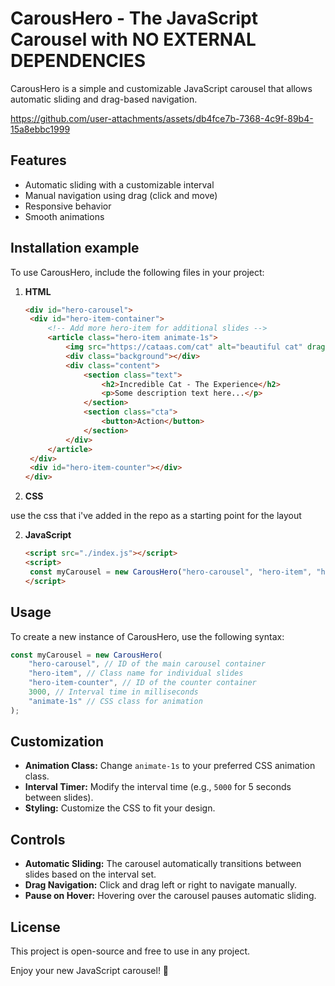 # CarousHero - The JavaScript Carousel with NO EXTERNAL DEPENDENCIES

CarousHero is a simple and customizable JavaScript carousel that allows automatic sliding and drag-based navigation.

https://github.com/user-attachments/assets/db4fce7b-7368-4c9f-89b4-15a8ebbc1999

## Features

- Automatic sliding with a customizable interval
- Manual navigation using drag (click and move)
- Responsive behavior
- Smooth animations

## Installation example

To use CarousHero, include the following files in your project:

1. **HTML**

   ```html
   <div id="hero-carousel">
   	<div id="hero-item-container">
   		<!-- Add more hero-item for additional slides -->
   		<article class="hero-item animate-1s">
   			<img src="https://cataas.com/cat" alt="beautiful cat" draggable="false" />
   			<div class="background"></div>
   			<div class="content">
   				<section class="text">
   					<h2>Incredible Cat - The Experience</h2>
   					<p>Some description text here...</p>
   				</section>
   				<section class="cta">
   					<button>Action</button>
   				</section>
   			</div>
   		</article>
   	</div>
   	<div id="hero-item-counter"></div>
   </div>
   ```

2. **CSS**

  use the css that i've added in the repo as a starting point for the layout

2. **JavaScript**
   ```html
   <script src="./index.js"></script>
   <script>
   	const myCarousel = new CarousHero("hero-carousel", "hero-item", "hero-item-counter", 3000, "animate-1s");
   </script>
   ```

## Usage

To create a new instance of CarousHero, use the following syntax:

```javascript
const myCarousel = new CarousHero(
	"hero-carousel", // ID of the main carousel container
	"hero-item", // Class name for individual slides
	"hero-item-counter", // ID of the counter container
	3000, // Interval time in milliseconds
	"animate-1s" // CSS class for animation
);
```

## Customization

- **Animation Class:** Change `animate-1s` to your preferred CSS animation class.
- **Interval Timer:** Modify the interval time (e.g., `5000` for 5 seconds between slides).
- **Styling:** Customize the CSS to fit your design.

## Controls

- **Automatic Sliding:** The carousel automatically transitions between slides based on the interval set.
- **Drag Navigation:** Click and drag left or right to navigate manually.
- **Pause on Hover:** Hovering over the carousel pauses automatic sliding.

## License

This project is open-source and free to use in any project.

Enjoy your new JavaScript carousel! 🚀
